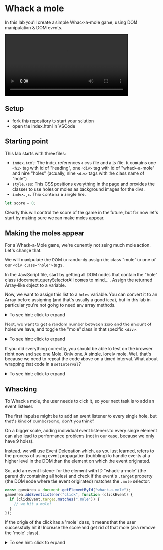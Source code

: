# Whack a mole

In this lab you'll create a simple Whack-a-mole game, using DOM manipulation & DOM events.

<video mute="" loop="" autoplay="" width="400" src="images/whackamole.mov" class="ng-scope"></video>

## Setup

- fork this [repository](https://github.com/TEJ-Fellowship/whack-a-mole) to start your solution
- open the index.html in VSCode

## Starting point

This lab starts with three files:

- `index.html`: The index references a css file and a js file. It contains one `<h1>` tag with id of "heading", one `<div>` tag with id of "whack-a-mole" and nine "holes" (actually, nine `<div>` tags with the class name of "hole").
- `style.css`: This CSS positions everything in the page and provides the classes to use holes or moles as background images for the divs.
- `index.js`: This contains a single line:

```js
let score = 0;
```

Clearly this will control the score of the game in the future, but for now let's start by making sure we can make moles appear.

## Making the moles appear

For a Whack-a-Mole game, we're currently not seing much mole action. Let's change that.

We will manipulate the DOM to randomly assign the class "mole" to one of our `<div class="hole">` tags.

In the JavaScript file, start by getting all DOM nodes that contain the "hole" class (document.querySelectorAll comes to mind...). Assign the returned Array-like object to a variable.

Now, we want to assign this list to a `holes` variable. You can convert it to an Array before assigning (and that's usually a good idea), but in this lab in particular you're not going to need any array methods.

<details><summary>To see hint: click to expand</summary>

```js
const holes = document.querySelectorAll(".hole");
```

</details>

Next, we want to get a random number between zero and the amount of holes we have, and toggle the "mole" class in that specific `<div>`.

<details><summary>To see hint: click to expand</summary>

```js
const randomHoleIndex = Math.floor(Math.random() * holes.length);
holes[randomHoleIndex].classList.toggle("mole");
```

</details>

If you did everything correctly, you should be able to test on the browser right now and see one Mole. Only one. A single, lonely mole. Well, that's because we need to repeat the code above on a timed interval. What about wrapping that code in a `setInterval`?

<details><summary>To see hint: click to expand</summary>

```js
let score = 0;

const holes = document.getElementsByClassName("hole");

setInterval(function () {
  const randomHoleIndex = Math.floor(Math.random() * holes.length);
  holes[randomHoleIndex].classList.toggle("mole");
}, 300);
```

</details>

## Whacking

To Whack a mole, the user needs to click it, so your next task is to add an event listener.

The first impulse might be to add an event listener to every single hole, but that's kind of cumbersome, don't you think?

On a bigger scale, adding individual event listeners to every single element can also lead to performance problems (not in our case, because we only have 9 holes).

Instead, we will use Event Delegation which, as you just learned, refers to the process of using event propagation (bubbling) to handle events at a higher level in the DOM than the element on which the event originated.

So, add an event listener for the element with ID "whack-a-mole" (the parent div containing all holes) and check if the event's `.target` property (the DOM node where the event originated) matches the `.mole` selector:

```js
const gameArea = document.getElementById("whack-a-mole");
gameArea.addEventListener("click", function (clickEvent) {
  if (clickEvent.target.matches(".mole")) {
    // we hit a mole!
  }
});
```

If the origin of the click has a 'mole' class, it means that the user successfully hit it! Increase the score and get rid of that mole (aka remove the 'mole' class).

<details><summary>To see hint: click to expand</summary>

```js
let score = 0;
const scoreDisplay = document.getElementById("score");

const holes = document.getElementsByClassName("hole");

setInterval(function () {
  const randomHoleIndex = Math.floor(Math.random() * holes.length);
  holes[randomHoleIndex].classList.toggle("mole");
}, 300);

const gameArea = document.getElementById("whack-a-mole");
gameArea.addEventListener("click", function (clickEvent) {
  if (clickEvent.target.matches(".mole")) {
    clickEvent.target.classList.remove("mole");
    score++;
    scoreDisplay.innerText = score;
  }
});
```

</details>